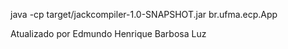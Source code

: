 java -cp target/jackcompiler-1.0-SNAPSHOT.jar br.ufma.ecp.App

Atualizado por Edmundo Henrique Barbosa Luz